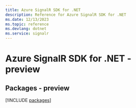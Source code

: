 ```yaml
---
title: Azure SignalR SDK for .NET
description: Reference for Azure SignalR SDK for .NET
ms.date: 12/13/2023
ms.topic: reference
ms.devlang: dotnet
ms.service: signalr
---
```

# Azure SignalR SDK for .NET - preview
## Packages - preview
[!INCLUDE [packages](signalr-index.md)]